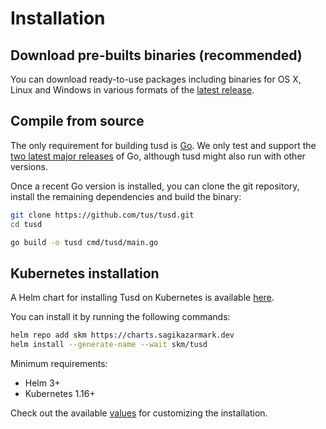 # Installation

## Download pre-builts binaries (recommended)

You can download ready-to-use packages including binaries for OS X, Linux and
Windows in various formats of the
[latest release](https://github.com/tus/tusd/releases/latest).

## Compile from source

The only requirement for building tusd is [Go](http://golang.org/doc/install).
We only test and support the [two latest major releases](https://go.dev/dl/) of
Go, although tusd might also run with other versions.

Once a recent Go version is installed, you can clone the git repository, install
the remaining dependencies and build the binary:

```bash
git clone https://github.com/tus/tusd.git
cd tusd

go build -o tusd cmd/tusd/main.go
```

## Kubernetes installation

A Helm chart for installing Tusd on Kubernetes is available [here](https://github.com/sagikazarmark/helm-charts/tree/master/charts/tusd).

You can install it by running the following commands:

```bash
helm repo add skm https://charts.sagikazarmark.dev
helm install --generate-name --wait skm/tusd
```

Minimum requirements:
- Helm 3+
- Kubernetes 1.16+

Check out the available [values](https://github.com/sagikazarmark/helm-charts/tree/master/charts/tusd#values) for customizing the installation.
